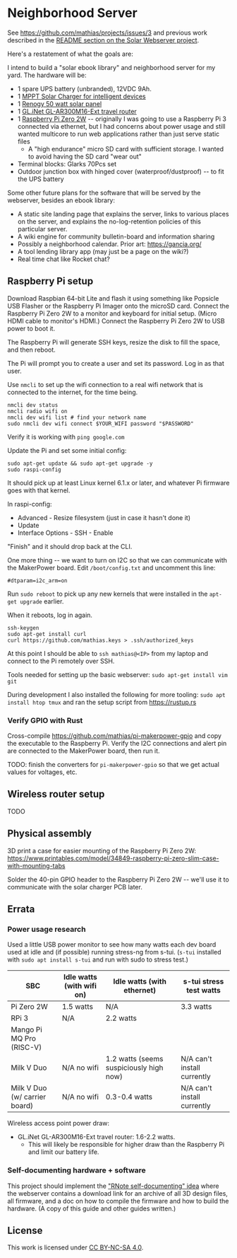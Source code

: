 # Neighborhood Server

See https://github.com/mathias/projects/issues/3 and previous work described in the [README section on the Solar Webserver project](https://github.com/mathias/projects#solar-webserver-project).

Here's a restatement of what the goals are:

I intend to build a "solar ebook library" and neighborhood server for my yard. The hardware will be:

* 1 spare UPS battery (unbranded), 12VDC 9Ah.
* 1 [MPPT Solar Charger for intelligent devices](https://www.tindie.com/products/globoy/mppt-solar-charger-for-intelligent-devices/) 
* 1 [Renogy 50 watt solar panel](https://www.renogy.com/50-watt-12-volt-monocrystalline-solar-panel/)
* 1 [GL.iNet GL-AR300M16-Ext travel router](https://www.gl-inet.com/products/gl-ar300m/)
* 1 [Raspberry Pi Zero 2W](https://www.raspberrypi.com/products/raspberry-pi-zero-2-w/) -- originally I was going to use a Raspberry Pi 3 connected via ethernet, but I had concerns about power usage and still wanted multicore to run web applications rather than just serve static files
  * A "high endurance" micro SD card with sufficient storage. I wanted to avoid having the SD card "wear out"
* Terminal blocks: Glarks 70Pcs set
* Outdoor junction box with hinged cover (waterproof/dustproof) -- to fit the UPS battery

Some other future plans for the software that will be served by the webserver, besides an ebook library:

* A static site landing page that explains the server, links to various places on the server, and explains the no-log-retention policies of this particular server.
* A wiki engine for community bulletin-board and information sharing
* Possibly a neighborhood calendar. Prior art: https://gancia.org/
* A tool lending library app (may just be a page on the wiki?)
* Real time chat like Rocket chat?

## Raspberry Pi setup

Download Raspbian 64-bit Lite and flash it using something like Popsicle USB Flasher or the Raspberry Pi Imager onto the microSD card. Connect the Raspberry Pi Zero 2W to a monitor and keyboard for initial setup. (Micro HDMI cable to monitor's HDMI.) Connect the Raspberry Pi Zero 2W to USB power to boot it.

The Raspberry Pi will generate SSH keys, resize the disk to fill the space, and then reboot.

The Pi will prompt you to create a user and set its password. Log in as that user.

Use `nmcli` to set up the wifi connection to a real wifi network that is connected to the internet, for the time being.

```
nmcli dev status
nmcli radio wifi on
nmcli dev wifi list # find your network name
sudo nmcli dev wifi connect $YOUR_WIFI password "$PASSWORD"
```

Verify it is working with `ping google.com`

Update the Pi and set some initial config:

```
sudo apt-get update && sudo apt-get upgrade -y
sudo raspi-config
```

It should pick up at least Linux kernel 6.1.x or later, and whatever Pi firmware goes with that kernel.

In raspi-config:
* Advanced - Resize filesystem (just in case it hasn't done it)
* Update
* Interface Options - SSH - Enable

"Finish" and it should drop back at the CLI.

One more thing -- we want to turn on I2C so that we can communicate with the MakerPower board. Edit `/boot/config.txt` and uncomment this line:

```
#dtparam=i2c_arm=on
```

Run `sudo reboot` to pick up any new kernels that were installed in the `apt-get upgrade` earlier.

When it reboots, log in again.

```
ssh-keygen
sudo apt-get install curl
curl https://github.com/mathias.keys > .ssh/authorized_keys
```

At this point I should be able to `ssh mathias@<IP>` from my laptop and connect to the Pi remotely over SSH.

Tools needed for setting up the basic webserver: `sudo apt-get install vim git`

During development I also installed the following for more tooling: `sudo apt install htop tmux` and ran the setup script from https://rustup.rs

### Verify GPIO with Rust

Cross-compile https://github.com/mathias/pi-makerpower-gpio and copy the executable to the Raspberry Pi. Verify the I2C connections and alert pin are connected to the MakerPower board, then run it.

TODO: finish the converters for `pi-makerpower-gpio` so that we get actual values for voltages, etc.

## Wireless router setup

TODO

## Physical assembly

3D print a case for easier mounting of the Raspberry Pi Zero 2W: https://www.printables.com/model/34849-raspberry-pi-zero-slim-case-with-mounting-tabs

Solder the 40-pin GPIO header to the Raspberry Pi Zero 2W -- we'll use it to communicate with the solar charger PCB later.

## Errata

### Power usage research

Used a little USB power monitor to see how many watts each dev board used at idle and (if possible) running stress-ng from s-tui. (`s-tui` installed with `sudo apt install s-tui` and run with sudo to stress test.)

| SBC                           | Idle watts (with wifi on) | Idle watts (with ethernet)              | s-tui stress test watts     |
| ---                           | ---                       | ---                                     | ---                         |
| Pi Zero 2W                    | 1.5 watts                 | N/A                                     | 3.3 watts                   |
| RPi 3                         | N/A                       | 2.2 watts                               |                             |
| Mango Pi MQ Pro (RISC-V)      |                           |                                         |                             |
| Milk V Duo                    | N/A no wifi               | 1.2 watts (seems suspiciously high now) | N/A can't install currently |
| Milk V Duo (w/ carrier board) | N/A no wifi               | 0.3-0.4 watts                           | N/A can't install currently |


Wireless access point power draw:
* GL.iNet GL-AR300M16-Ext travel router: 1.6-2.2 watts.
  * This will likely be responsible for higher draw than the Raspberry Pi and limit our battery life.

### Self-documenting hardware + software
This project should implement the ["RNote self-documenting" idea](https://github.com/mathias/projects/issues/3#issuecomment-1802555070) where the webserver contains a download link for an archive of all 3D design files, all firmware, and a doc on how to compile the firmware and how to build the hardware. (A copy of this guide and other guides written.)

## License

This work is licensed under [CC BY-NC-SA 4.0](http://creativecommons.org/licenses/by-nc-sa/4.0/).

